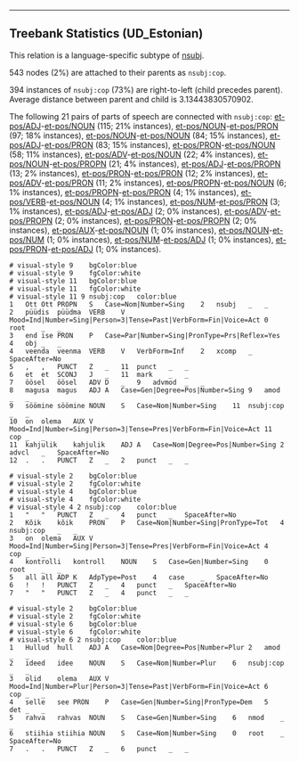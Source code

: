 

--------------------------------------------------------------------------------

## Treebank Statistics (UD_Estonian)

This relation is a language-specific subtype of [nsubj]().

543 nodes (2%) are attached to their parents as `nsubj:cop`.

394 instances of `nsubj:cop` (73%) are right-to-left (child precedes parent).
Average distance between parent and child is 3.13443830570902.

The following 21 pairs of parts of speech are connected with `nsubj:cop`: [et-pos/ADJ]()-[et-pos/NOUN]() (115; 21% instances), [et-pos/NOUN]()-[et-pos/PRON]() (97; 18% instances), [et-pos/NOUN]()-[et-pos/NOUN]() (84; 15% instances), [et-pos/ADJ]()-[et-pos/PRON]() (83; 15% instances), [et-pos/PRON]()-[et-pos/NOUN]() (58; 11% instances), [et-pos/ADV]()-[et-pos/NOUN]() (22; 4% instances), [et-pos/NOUN]()-[et-pos/PROPN]() (21; 4% instances), [et-pos/ADJ]()-[et-pos/PROPN]() (13; 2% instances), [et-pos/PRON]()-[et-pos/PRON]() (12; 2% instances), [et-pos/ADV]()-[et-pos/PRON]() (11; 2% instances), [et-pos/PROPN]()-[et-pos/NOUN]() (6; 1% instances), [et-pos/PROPN]()-[et-pos/PRON]() (4; 1% instances), [et-pos/VERB]()-[et-pos/NOUN]() (4; 1% instances), [et-pos/NUM]()-[et-pos/PRON]() (3; 1% instances), [et-pos/ADJ]()-[et-pos/ADJ]() (2; 0% instances), [et-pos/ADV]()-[et-pos/PROPN]() (2; 0% instances), [et-pos/PRON]()-[et-pos/PROPN]() (2; 0% instances), [et-pos/AUX]()-[et-pos/NOUN]() (1; 0% instances), [et-pos/NOUN]()-[et-pos/NUM]() (1; 0% instances), [et-pos/NUM]()-[et-pos/ADJ]() (1; 0% instances), [et-pos/PRON]()-[et-pos/ADJ]() (1; 0% instances).


~~~ conllu
# visual-style 9	bgColor:blue
# visual-style 9	fgColor:white
# visual-style 11	bgColor:blue
# visual-style 11	fgColor:white
# visual-style 11 9 nsubj:cop	color:blue
1	Ott	Ott	PROPN	S	Case=Nom|Number=Sing	2	nsubj	_	_
2	püüdis	püüdma	VERB	V	Mood=Ind|Number=Sing|Person=3|Tense=Past|VerbForm=Fin|Voice=Act	0	root	_	_
3	end	ise	PRON	P	Case=Par|Number=Sing|PronType=Prs|Reflex=Yes	4	obj	_	_
4	veenda	veenma	VERB	V	VerbForm=Inf	2	xcomp	_	SpaceAfter=No
5	,	,	PUNCT	Z	_	11	punct	_	_
6	et	et	SCONJ	J	_	11	mark	_	_
7	öösel	öösel	ADV	D	_	9	advmod	_	_
8	magusa	magus	ADJ	A	Case=Gen|Degree=Pos|Number=Sing	9	amod	_	_
9	söömine	söömine	NOUN	S	Case=Nom|Number=Sing	11	nsubj:cop	_	_
10	on	olema	AUX	V	Mood=Ind|Number=Sing|Person=3|Tense=Pres|VerbForm=Fin|Voice=Act	11	cop	_	_
11	kahjulik	kahjulik	ADJ	A	Case=Nom|Degree=Pos|Number=Sing	2	advcl	_	SpaceAfter=No
12	.	.	PUNCT	Z	_	2	punct	_	_

~~~


~~~ conllu
# visual-style 2	bgColor:blue
# visual-style 2	fgColor:white
# visual-style 4	bgColor:blue
# visual-style 4	fgColor:white
# visual-style 4 2 nsubj:cop	color:blue
1	"	"	PUNCT	Z	_	4	punct	_	SpaceAfter=No
2	Kõik	kõik	PRON	P	Case=Nom|Number=Sing|PronType=Tot	4	nsubj:cop	_	_
3	on	olema	AUX	V	Mood=Ind|Number=Sing|Person=3|Tense=Pres|VerbForm=Fin|Voice=Act	4	cop	_	_
4	kontrolli	kontroll	NOUN	S	Case=Gen|Number=Sing	0	root	_	_
5	all	all	ADP	K	AdpType=Post	4	case	_	SpaceAfter=No
6	!	!	PUNCT	Z	_	4	punct	_	SpaceAfter=No
7	"	"	PUNCT	Z	_	4	punct	_	_

~~~


~~~ conllu
# visual-style 2	bgColor:blue
# visual-style 2	fgColor:white
# visual-style 6	bgColor:blue
# visual-style 6	fgColor:white
# visual-style 6 2 nsubj:cop	color:blue
1	Hullud	hull	ADJ	A	Case=Nom|Degree=Pos|Number=Plur	2	amod	_	_
2	ideed	idee	NOUN	S	Case=Nom|Number=Plur	6	nsubj:cop	_	_
3	olid	olema	AUX	V	Mood=Ind|Number=Plur|Person=3|Tense=Past|VerbForm=Fin|Voice=Act	6	cop	_	_
4	selle	see	PRON	P	Case=Gen|Number=Sing|PronType=Dem	5	det	_	_
5	rahva	rahvas	NOUN	S	Case=Gen|Number=Sing	6	nmod	_	_
6	stiihia	stiihia	NOUN	S	Case=Nom|Number=Sing	0	root	_	SpaceAfter=No
7	.	.	PUNCT	Z	_	6	punct	_	_

~~~


